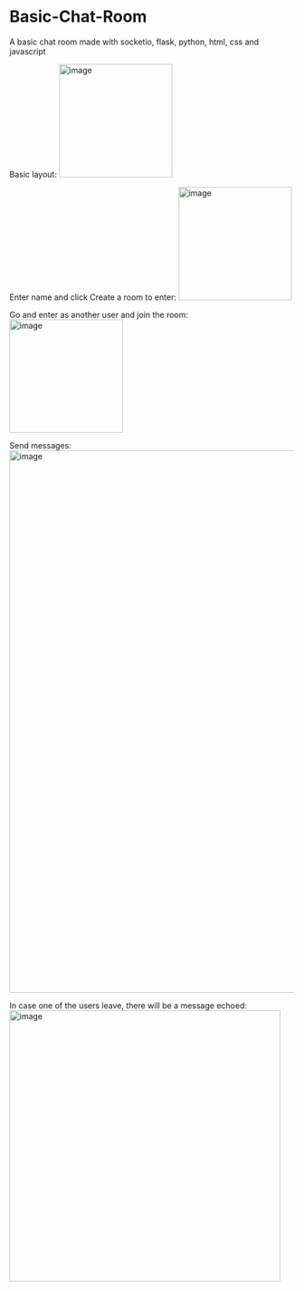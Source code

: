 # Basic-Chat-Room

A basic chat room made with socketio, flask, python, html, css and javascript

Basic layout:
<img width="200" alt="image" src="https://github.com/Raiza-02/Basic-Chat-Room/assets/89463672/d7effe39-651c-41a9-9b19-689fb08b9b14">

Enter name and click Create a room to enter:
<img width="200" alt="image" src="https://github.com/Raiza-02/Basic-Chat-Room/assets/89463672/6032b17b-d650-4c8e-9c58-62563120b13f">

Go and enter as another user and join the room:
<img width="200" alt="image" src="https://github.com/Raiza-02/Basic-Chat-Room/assets/89463672/6e45d135-9d14-4d70-9874-a9fa262975b6">

Send messages:
<img width="958" alt="image" src="https://github.com/Raiza-02/Basic-Chat-Room/assets/89463672/af675859-6ae9-406f-a1d6-3aa60317ec72">

In case one of the users leave, there will be a message echoed:
<img width="479" alt="image" src="https://github.com/Raiza-02/Basic-Chat-Room/assets/89463672/5f7438ba-9b12-447f-b344-77180b99c924">







